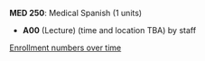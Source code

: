 **MED 250**: Medical Spanish (1 units)

- **A00** (Lecture) (time and location TBA) by staff

[Enrollment numbers over time](./MED250.tsv)
